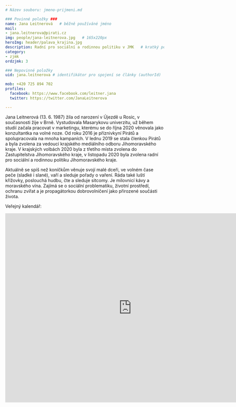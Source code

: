 ```yaml
---
# Název souboru: jmeno-prijmeni.md

### Povinné položky ###
name: Jana Leitnerová  	# běžně používáné jméno
mail:
- jana.leitnerova@pirati.cz
img: people/jana-leitnerova.jpg   # 165x220px
heroImg: header/palava_krajina.jpg
description: Radní pro sociální a rodinnou politiku v JMK  	# kratký popis, max 160 znaků
category:  
- zjmk
ordzjmk: 3

### Nepovinné položky
uid: jana.leitnerova # identifikátor pro spojení se články (authorId)

mob: +420 725 894 702
profiles:
  facebook: https://www.facebook.com/leitner.jana
  twitter: https://twitter.com/JanaLeitnerova

---
```


Jana Leitnerová (13. 6. 1987) žila od narození v Újezdě u Rosic, v současnosti žije v Brně. Vystudovala Masarykovu univerzitu, už během studií začala pracovat v marketingu, kterému se do října 2020 věnovala jako konzultantka na volné noze.
Od roku 2016 je příznivkyní Pirátů a spolupracovala na mnoha kampaních. V lednu 2019 se stala členkou Pirátů a byla zvolena za vedoucí krajského mediálního odboru Jihomoravského kraje. V krajských volbách 2020 byla z třetího místa zvolena do Zastupitelstva Jihomoravského kraje, v listopadu 2020 byla zvolena radní pro sociální a rodinnou politiku Jihomoravského kraje.

Aktuálně se spíš než koníčkům věnuje svojí malé dceři, ve volném čase peče (sladké i slané), vaří a sleduje pořady o vaření. Ráda také luští křížovky, poslouchá hudbu, čte a sleduje sitcomy. Je milovnicí kávy a moravského vína. Zajímá se o sociální problematiku, životní prostředí, ochranu zvířat a je propagátorkou dobrovolničení jako přirozené součásti života.

Veřejný kalendář:
<iframe src="https://calendar.google.com/calendar/embed?src=j4nje8p548425p27pkp5n06mrg%40group.calendar.google.com&ctz=Europe%2FPrague" style="border: 0" width="800" height="600" frameborder="0" scrolling="no"></iframe>
